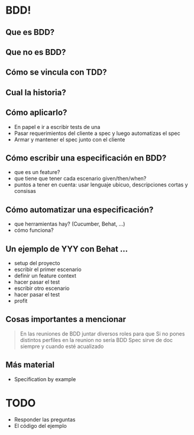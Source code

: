 # BDD!

## Que es BDD?
## Que no es BDD?
## Cómo se vincula con TDD?
## Cual la historia?
## Cómo aplicarlo?
 - En papel e ir a escribir tests de una
 - Pasar requerimientos del cliente a spec y luego automatizas el spec
 - Armar y mantener el spec junto con el cliente
## Cómo escribir una especificación en BDD?
 - que es un feature?
 - que tiene que tener cada escenario given/then/when?
 - puntos a tener en cuenta: usar lenguaje ubicuo, descripciones cortas y consisas
## Cómo automatizar una especificación?
 - que herramientas hay?  (Cucumber, Behat, ...)
 - cómo funciona?
## Un ejemplo de YYY con Behat ...
 - setup del proyecto
 - escribir el primer escenario
 - definir un feature context
 - hacer pasar el test
 - escribir otro escenario
 - hacer pasar el test
 - profit


## Cosas importantes a mencionar

> En las reuniones de BDD juntar diversos roles para que
> Si no pones distintos perfiles en la reunion no sería BDD
> Spec sirve de doc siempre y cuando esté acualizado


## Más material

- Specification by example



# TODO

- Responder las preguntas
- El código del ejemplo
